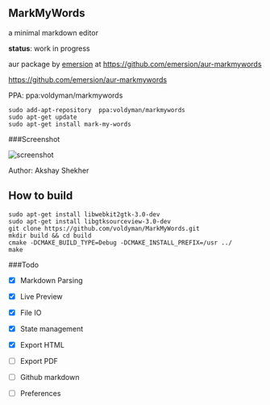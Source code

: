 MarkMyWords
-------------------

a minimal markdown editor

**status**: work in progress

aur package by [emersion](https://github.com/emersion) at https://github.com/emersion/aur-markmywords

https://github.com/emersion/aur-markmywords

PPA:  ppa:voldyman/markmywords

```
sudo add-apt-repository  ppa:voldyman/markmywords
sudo apt-get update
sudo apt-get install mark-my-words
```

###Screenshot

![screenshot](https://github.com/voldyman/MarkMyWords/raw/master/screenshots/screenshot-2015-1-4.png)

Author: Akshay Shekher

## How to build
    sudo apt-get install libwebkit2gtk-3.0-dev 
    sudo apt-get install libgtksourceview-3.0-dev
    git clone https://github.com/voldyman/MarkMyWords.git
    mkdir build && cd build 
    cmake -DCMAKE_BUILD_TYPE=Debug -DCMAKE_INSTALL_PREFIX=/usr ../
    make


###Todo

- [x] Markdown Parsing
- [x] Live Preview
- [x] File IO
- [x] State management
- [x] Export HTML
- [ ] Export PDF
- [ ] Github markdown
- [ ] Preferences

